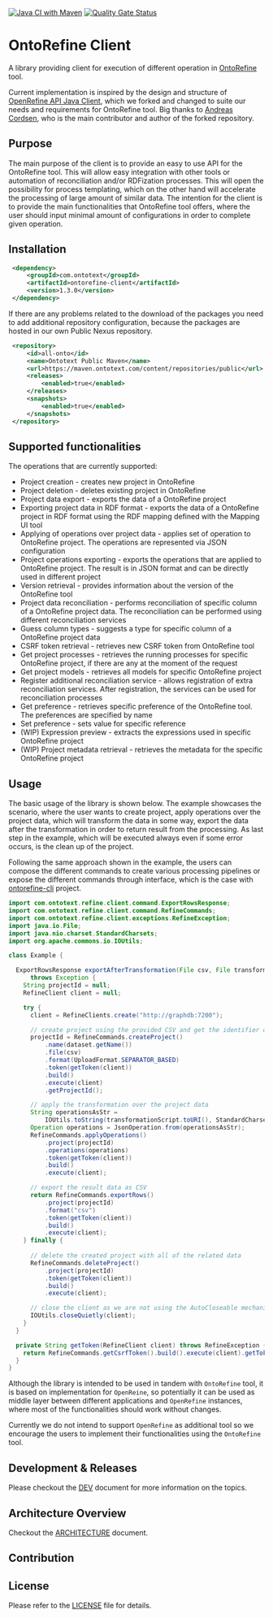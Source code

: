 [![Java CI with Maven](https://github.com/Ontotext-AD/ontorefine-client/actions/workflows/CI.yaml/badge.svg)](https://github.com/Ontotext-AD/ontorefine-client/actions/workflows/CI.yaml)
[![Quality Gate Status](https://sonarcloud.io/api/project_badges/measure?project=Ontotext-AD_ontorefine-client&metric=alert_status)](https://sonarcloud.io/dashboard?id=Ontotext-AD_ontorefine-client)


# OntoRefine Client 

A library providing client for execution of different operation in [OntoRefine](https://graphdb.ontotext.com/documentation/free/loading-data-using-ontorefine.html) tool.

Current implementation is inspired by the design and structure of [OpenRefine API Java Client](https://github.com/ancore/refine-java), which we forked and changed to 
suite our needs and requirements for OntoRefine tool. Big thanks to [Andreas Cordsen](https://github.com/ancore), who is the main contributor and author of the forked
repository.

## Purpose

The main purpose of the client is to provide an easy to use API for the OntoRefine tool. This will allow easy integration with other tools or automation of reconciliation
and/or RDFization processes. This will open the possibility for process templating, which on the other hand will accelerate the processing of large amount of similar data.
The intention for the client is to provide the main functionalities that OntoRefine tool offers, where the user should input minimal amount of configurations in order to
complete given operation.

## Installation

```xml
 <dependency>
     <groupId>com.ontotext</groupId>
     <artifactId>ontorefine-client</artifactId>
     <version>1.3.0</version>
 </dependency>
```

If there are any problems related to the download of the packages you need to add additional repository configuration, because the packages are hosted in our own Public
Nexus repository.

```xml
 <repository>
     <id>all-onto</id>
     <name>Ontotext Public Maven</name>
     <url>https://maven.ontotext.com/content/repositories/public</url>
     <releases>
         <enabled>true</enabled>
     </releases>
     <snapshots>
         <enabled>true</enabled>
     </snapshots>
 </repository>
```


## Supported functionalities

The operations that are currently supported:

- Project creation - creates new project in OntoRefine
- Project deletion - deletes existing project in OntoRefine
- Project data export - exports the data of a OntoRefine project
- Exporting project data in RDF format - exports the data of a OntoRefine project in RDF format using the RDF mapping defined with the Mapping UI tool
- Applying of operations over project data - applies set of operation to OntoRefine project. The operations are represented via JSON configuration
- Project operations exporting - exports the operations that are applied to OntoRefine project. The result is in JSON format and can be directly used in different project
- Version retrieval - provides information about the version of the OntoRefine tool
- Project data reconciliation - performs reconciliation of specific column of a OntoRefine project data. The reconciliation can be performed using different reconciliation services
- Guess column types - suggests a type for specific column of a OntoRefine project data
- CSRF token retrieval - retrieves new CSRF token from OntoRefine tool
- Get project processes - retrieves the running processes for specific OntoRefine project, if there are any at the moment of the request
- Get project models - retrieves all models for specific OntoRefine project
- Register additional reconciliation service - allows registration of extra reconciliation services. After registration, the services can be used for reconciliation processes
- Get preference - retrieves specific preference of the OntoRefine tool. The preferences are specified by name
- Set preference - sets value for specific reference 
- (WIP) Expression preview - extracts the expressions used in specific OntoRefine project
- (WIP) Project metadata retrieval - retrieves the metadata for the specific OntoRefine project


## Usage

The basic usage of the library is shown below. The example showcases the scenario, where the user wants to create project, apply operations over the project data, which will
transform the data in some way, export the data after the transformation in order to return result from the processing. As last step in the example, which will be executed
always even if some error occurs, is the clean up of the project.

Following the same approach shown in the example, the users can compose the different commands to create various processing pipelines or expose the different commands through
interface, which is the case with [ontorefine-cli](https://github.com/Ontotext-AD/ontorefine-cli) project.


```java
import com.ontotext.refine.client.command.ExportRowsResponse;
import com.ontotext.refine.client.command.RefineCommands;
import com.ontotext.refine.client.exceptions.RefineException;
import java.io.File;
import java.nio.charset.StandardCharsets;
import org.apache.commons.io.IOUtils;

class Example {

  ExportRowsResponse exportAfterTransformation(File csv, File transformationScript)
      throws Exception {
    String projectId = null;
    RefineClient client = null;

    try {
      client = RefineClients.create("http://graphdb:7200");

      // create project using the provided CSV and get the identifier of the result project
      projectId = RefineCommands.createProject()
          .name(dataset.getName())
          .file(csv)
          .format(UploadFormat.SEPARATOR_BASED)
          .token(getToken(client))
          .build()
          .execute(client)
          .getProjectId();

      // apply the transformation over the project data
      String operationsAsStr =
          IOUtils.toString(transformationScript.toURI(), StandardCharsets.UTF_8);
      Operation operations = JsonOperation.from(operationsAsStr);
      RefineCommands.applyOperations()
          .project(projectId)
          .operations(operations)
          .token(getToken(client))
          .build()
          .execute(client);

      // export the result data as CSV
      return RefineCommands.exportRows()
          .project(projectId)
          .format("csv")
          .token(getToken(client))
          .build()
          .execute(client);
    } finally {
    
      // delete the created project with all of the related data
      RefineCommands.deleteProject()
          .project(projectId)
          .token(getToken(client))
          .build()
          .execute(client);

      // close the client as we are not using the AutoCloseable mechanism with try-with-resources
      IOUtils.closeQuietly(client);
    }
  }

  private String getToken(RefineClient client) throws RefineException {
    return RefineCommands.getCsrfToken().build().execute(client).getToken();
  }
}

```

Although the library is intended to be used in tandem with `OntoRefine` tool, it is based on implementation for
`OpenReine`, so potentially it can be used as middle layer between different applications and `OpenRefine` instances,
where most of the functionalities should work without changes.

Currently we do not intend to support `OpenRefine` as additional tool so we encourage the users to implement their
functionalities using the `OntoRefine` tool.


## Development & Releases

Please checkout the [DEV](DEV.md) document for more information on the topics.


## Architecture Overview

Checkout the [ARCHITECTURE](ARCHITECTURE.md) document.


## Contribution



## License

Please refer to the [LICENSE](LICENSE) file for details.
